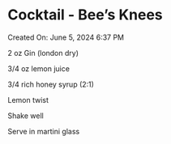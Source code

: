 # Cocktail - Bee’s Knees

Created On: June 5, 2024 6:37 PM

2 oz Gin (london dry)

3/4 oz lemon juice

3/4 rich honey syrup (2:1)

Lemon twist

Shake well

Serve in martini glass
